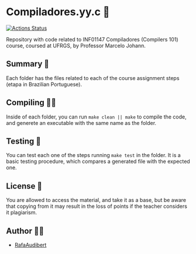 # Compiladores.yy.c 🧶

[![Actions Status](https://github.com/rafaeelaudibert/compiladores.yy.c/workflows/Etapa1/badge.svg)](https://github.com/rafaeelaudibert/compiladores.yy.c/actions)

Repository with code related to INF01147 Compiladores (Compilers 101) course, coursed at UFRGS, by Professor Marcelo Johann.

## Summary 📑

Each folder has the files related to each of the course assignment steps (etapa in Brazilian Portuguese).

## Compiling 👨‍💻

Inside of each folder, you can run `make clean || make` to compile the code, and generete an executable with the same name as the folder.

## Testing 🧪

You can test each one of the steps running `make test` in the folder. It is a basic testing procedure, which compares a generated file with the expected one.

## License 📜

You are allowed to access the material, and take it as a base, but be aware that copying from it may result in the loss of points if the teacher considers it plagiarism.

## Author 🧙‍♂️

* [RafaAudibert](https://www.rafaaudibert.dev)
